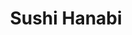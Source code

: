 ---
layout: place
title: "Sushi Hanabi"
permalink: /california/pleasanton/sushi-hanabi.html
stateAbbr: CA
stateName: California
cityName: Pleasanton
place_id: ChIJOW-fVqHpj4ARAgaMRtO5Qu8
photos:
  - name: >-
      places/ChIJOW-fVqHpj4ARAgaMRtO5Qu8/photos/AeeoHcK-EjVusdRrSVii1MBRVkwnjKtJ0vGrzulNKQFL11Sr_DWg2nHZYDMFW72TJ9dD5kJ5qOAkIzeJD7_5-j2yXH9-wzyhejLk0HexNYCrLZilu2x9uKaaQuiM8kstOAZ8kAluug2vQqcf46iRcfH1tla5Xge__tVUniUuVm_xrPSrXA06rCJk-Cns4ZeKkKu99qP6ZcJI2hHVC9mcemheuIgS5DdyHMujM1SE5KW1nuPehZc2O7DBfzx2q2zJd2oIDPYKYdejg1GdwSOmRKW72Z7QEvdRAHZBYiDoEUm2M4MCWw
    widthPx: 4032
    heightPx: 3024
    authorAttributions:
      - displayName: Sushi Hanabi
        uri: https://maps.google.com/maps/contrib/107964362911488187377
        photoUri: >-
          https://lh3.googleusercontent.com/a-/ALV-UjW45IUM-yZ88mS6_jQ1h8J329EfrrpvvBl6NYOziI7XCiNc9f5q=s100-p-k-no-mo
    flagContentUri: >-
      https://www.google.com/local/imagery/report/?cb_client=maps_api_places.places_api&image_key=!1e10!2sAF1QipPVsgsAP-p4GBIgmzIsMhDa8Um2gAe9ES3JSpKe&hl=en-US
    googleMapsUri: >-
      https://www.google.com/maps/place//data=!3m4!1e2!3m2!1sAF1QipPVsgsAP-p4GBIgmzIsMhDa8Um2gAe9ES3JSpKe!2e10!4m2!3m1!1s0x808fe9a1569f6f39:0xef42b9d3468c0602
  - name: >-
      places/ChIJOW-fVqHpj4ARAgaMRtO5Qu8/photos/AeeoHcIo_jdDzCu14555bKOOHBU5ZlpbDhXkIA8LA_IKw3Ty2NqOwR5kffO7r7WXPy6tolI7mwTdte7s2nJ3uSyOdybWmyi1lC4cyr_4-yDs_qTydU7Px2Q1DScS3KqqK84FU4-u0WoWUsbUuMKHLOxnd_ZvKSviyJYzA9S2hHTCHOixiNoQEAU5b6z27a_DaHNGGLy7QR9fAHTa4RgZ5F7p6YcsOx2TCUsLV4BCQNHsll-rJiHSnthbC-UYwHAvQL98pkrmMwM20jJVR6JW5fNRjXCpQO15bTzj0WNrHg416VPHyg
    widthPx: 2048
    heightPx: 1536
    authorAttributions:
      - displayName: Sushi Hanabi
        uri: https://maps.google.com/maps/contrib/107964362911488187377
        photoUri: >-
          https://lh3.googleusercontent.com/a-/ALV-UjW45IUM-yZ88mS6_jQ1h8J329EfrrpvvBl6NYOziI7XCiNc9f5q=s100-p-k-no-mo
    flagContentUri: >-
      https://www.google.com/local/imagery/report/?cb_client=maps_api_places.places_api&image_key=!1e10!2sAF1QipO3bGbOcMMvMwP3lJs7YTaraZ30Vk-yQxSzFz2o&hl=en-US
    googleMapsUri: >-
      https://www.google.com/maps/place//data=!3m4!1e2!3m2!1sAF1QipO3bGbOcMMvMwP3lJs7YTaraZ30Vk-yQxSzFz2o!2e10!4m2!3m1!1s0x808fe9a1569f6f39:0xef42b9d3468c0602
  - name: >-
      places/ChIJOW-fVqHpj4ARAgaMRtO5Qu8/photos/AeeoHcJmM8cnHNU1lCEaVTHJQc-Ks1aG6UE_m_oWROjm0cpdHs9BxD3bTv2Syf-nEEi4qMII4nj-BJMkmUkbpmmcmbWLjbPZ_QPFxF_tz8QiCxwKNyDlsL-olCfQTdfbOH0uSnaQVvK21SeGJjjR35N0jJnhxIQctKN-WbHbwU45LH9klK9zS2vO0SH8KpiTS4dWLqZCvcyWZIl_Ix6BjDESwT3xEA5X50XfKpYCI5GPqWSmzwW375NDyeVN30c4KV_5mMdRAb3646PQgR2X_BsUXvmYWWKQY3EQwXoX0UbRlcD-Japsx0yXc1w69dcaUP_9xZLanbIbDbDIGDC6bbNZ5SAMmYwIaDksjHzSr8PcgBFoLPU1s3zeJUTZmAwYOQ4ODoV8ZcdE96bCRhUX9-Zx-oRY05GCNPSZpn5hHj4PR25tB0-IZVRrZKPl6fR_3nVO
    widthPx: 4000
    heightPx: 1848
    authorAttributions:
      - displayName: Kerry Melchior
        uri: https://maps.google.com/maps/contrib/105408287252902124182
        photoUri: >-
          https://lh3.googleusercontent.com/a-/ALV-UjUJEgad6KX7LVtfHXulYCVCIcFMDnv3ME7ZGDvjEXuVdXfS6aRX2Q=s100-p-k-no-mo
    flagContentUri: >-
      https://www.google.com/local/imagery/report/?cb_client=maps_api_places.places_api&image_key=!1e10!2sCIABIhAGbwPTnAk5L2fbjLgADBuF&hl=en-US
    googleMapsUri: >-
      https://www.google.com/maps/place//data=!3m4!1e2!3m2!1sCIABIhAGbwPTnAk5L2fbjLgADBuF!2e10!4m2!3m1!1s0x808fe9a1569f6f39:0xef42b9d3468c0602
  - name: >-
      places/ChIJOW-fVqHpj4ARAgaMRtO5Qu8/photos/AeeoHcJpaE0Cj2YeR9uGk8Ym5ydNcyeLNgMvD3XmBUsVM4lLXR20vnh44QhLUiNHoCYNUizZQuc8wRNwEs5DFC1w9_bg-rYzm4Td7_07d-J6usZNVp8OEl7dgZO2F5K4qArJ68SZMzFZNH5nZWyWgodqwyZ65RVNCz3pG4qDgNyWGMxbbcCUhBEysrUeLCgnpXLl5EJ2d6ybldUJxO1HpJl6my0nWzd-X5l1XjihbVEy1F63hh-ROZZBN6tzdr20Sj760u4HsN23vDpVAcDZ6RtWvsf7jSddAEkIWJn1ovs7mn0njQq7Ap0EilIddLEMNdKldzVcs5P-1d20ijWsUj6TMGvxDycAWqx5mCFf7Up0vDmHTuVqGWqO9KXJZIA4cR30oZDGU0kg5pWwY0eRylgD3WEOvWr6XaS20jm5svOZdTBuL9w
    widthPx: 2992
    heightPx: 2992
    authorAttributions:
      - displayName: Joy L.
        uri: https://maps.google.com/maps/contrib/104801523479586154851
        photoUri: >-
          https://lh3.googleusercontent.com/a-/ALV-UjVgpExzLpqqDMms60L8EGv_PdTDh9K4JXGtAA3hYkqOr0k08k_zuw=s100-p-k-no-mo
    flagContentUri: >-
      https://www.google.com/local/imagery/report/?cb_client=maps_api_places.places_api&image_key=!1e10!2sCIHM0ogKEICAgIDrzd3s_QE&hl=en-US
    googleMapsUri: >-
      https://www.google.com/maps/place//data=!3m4!1e2!3m2!1sCIHM0ogKEICAgIDrzd3s_QE!2e10!4m2!3m1!1s0x808fe9a1569f6f39:0xef42b9d3468c0602
  - name: >-
      places/ChIJOW-fVqHpj4ARAgaMRtO5Qu8/photos/AeeoHcJC_lPWJ1BrLntpAnMWPwrQMT_3jgx-u1xi4Iro3T_RSbZeZGcb_DDPYAqemt9XH6utsz7Ac16_t-ui5jxE09mjDWEMPxm-sk1Yrkjt7wBYTpOrChMXuRGfSTAyaFR6fVTut78k-dyPGp8Vgb3kJMaRL79sHqt3wEAkhDwi-V5laBQO3jcnRl_nVIrNIDvXM33cgukbB5YebYmpq0qSywfozNYl_9QySedisPxxheKM1IP0wEJl6iqav35BI7vwBJbUs1YOs_opTNEl03Ws0-2ncO5ASkD9nYqdd0fb_e16MrcqqrDtdVAyRS6kZXB1CwDLXQl1M7cZ1U5JKJqOJk7fIEhqtN3P40kGZTlRI7wJtT9ib9_ssSiwVzjEiaRuDw6MXCFlIEH9iTqeXItcIViVcbsghhnciTeS8JFBRxXJDoArtmtUIWj_SU1jLm_Y
    widthPx: 4000
    heightPx: 1848
    authorAttributions:
      - displayName: Kerry Melchior
        uri: https://maps.google.com/maps/contrib/105408287252902124182
        photoUri: >-
          https://lh3.googleusercontent.com/a-/ALV-UjUJEgad6KX7LVtfHXulYCVCIcFMDnv3ME7ZGDvjEXuVdXfS6aRX2Q=s100-p-k-no-mo
    flagContentUri: >-
      https://www.google.com/local/imagery/report/?cb_client=maps_api_places.places_api&image_key=!1e10!2sCIABIhAGbwPTnAk5L2fbjLkABt-M&hl=en-US
    googleMapsUri: >-
      https://www.google.com/maps/place//data=!3m4!1e2!3m2!1sCIABIhAGbwPTnAk5L2fbjLkABt-M!2e10!4m2!3m1!1s0x808fe9a1569f6f39:0xef42b9d3468c0602
  - name: >-
      places/ChIJOW-fVqHpj4ARAgaMRtO5Qu8/photos/AeeoHcIwm8a6jgESaRnsqUaF8nJ7RmXr5td_4nISzSZOBji6XXKXnNhAmeUH9HuqxlouaVFiODq4OaB_Sl2vxwzrXPxHLtg1wGMObwL_Hi26nh_Uvpsvn6W9EV52yDX1twoOafc33A212SAIYWFaR-ppreGTQsfZrWf4F0ryp9hJqHDa4j3rROVqcXUP6JcL369Sjb36aZgtJqmUIcebPdntgSWpr49ib0MY6WYTyR5Z1EmxH0i899P-F85vr2Ny8_ljbdV1ImF1RQTVnyKpevuWvBl3pIRQ0IibNYb64C1qAjJqmhWV5tgsvS4Ugw81aDhAITAcvayGIKHg1tSTEMsGnebEB7m_Fs5QPglR1LupREIiyP7rAUjBkf9JJc2Z93wn-ap-2xTGa_Do2sOWXTFGw3OX2B-jSJeM9eVeKuMm2ENM9g
    widthPx: 4000
    heightPx: 3000
    authorAttributions:
      - displayName: Simon Wong
        uri: https://maps.google.com/maps/contrib/103676224509172535180
        photoUri: >-
          https://lh3.googleusercontent.com/a-/ALV-UjVEMhY19CubAuV4PQCBWkLFOTXS78PJBZzxQ2R_SnIn8TMRMVi_=s100-p-k-no-mo
    flagContentUri: >-
      https://www.google.com/local/imagery/report/?cb_client=maps_api_places.places_api&image_key=!1e10!2sCIHM0ogKEICAgIDb77T5QA&hl=en-US
    googleMapsUri: >-
      https://www.google.com/maps/place//data=!3m4!1e2!3m2!1sCIHM0ogKEICAgIDb77T5QA!2e10!4m2!3m1!1s0x808fe9a1569f6f39:0xef42b9d3468c0602
  - name: >-
      places/ChIJOW-fVqHpj4ARAgaMRtO5Qu8/photos/AeeoHcK-QZgm6RgjebHezAFcoK6u7_gOypV5OXC81bYTt6v83akUOZ3aXZwHpHvt6v76e7cY5YZpIZ009D3OpR99eQa8_owPXbeIGj3y0DU-8745Tkhv4pwDZbO4cdOY1HLFLita8CSuR-M1APUgK6sbYw66OzFpwzO6QG9PERnGPL5LhtZe_OyXyT8BfYVE7jQ4rLr16KXL5ghyiQ5Oa-Gt01tMVqgD2aiMLBYDRyaKX9a_JGLiSE9pmNzY0nMFt7UpzR3x6fsGZ53fV-SY3vjdN2OCNWng7R8dcIrWYfsXrYdeVw
    widthPx: 4032
    heightPx: 3024
    authorAttributions:
      - displayName: Sushi Hanabi
        uri: https://maps.google.com/maps/contrib/107964362911488187377
        photoUri: >-
          https://lh3.googleusercontent.com/a-/ALV-UjW45IUM-yZ88mS6_jQ1h8J329EfrrpvvBl6NYOziI7XCiNc9f5q=s100-p-k-no-mo
    flagContentUri: >-
      https://www.google.com/local/imagery/report/?cb_client=maps_api_places.places_api&image_key=!1e10!2sAF1QipM0KNeqjoPZcJYOvL4qaZgQcc7sKt_DJwmyRhB5&hl=en-US
    googleMapsUri: >-
      https://www.google.com/maps/place//data=!3m4!1e2!3m2!1sAF1QipM0KNeqjoPZcJYOvL4qaZgQcc7sKt_DJwmyRhB5!2e10!4m2!3m1!1s0x808fe9a1569f6f39:0xef42b9d3468c0602
  - name: >-
      places/ChIJOW-fVqHpj4ARAgaMRtO5Qu8/photos/AeeoHcJj5cSwMcxIlosSU4vb7tgU5RaVMGQ5jLp1JjSfQfllQMXc7ZstOPGrjH2HB4KbhTJWC3hDsBpUOQH1nOVm-AK1KdE95I9a7MTiiZVrcTWiAqmNhC41xLm3UiVubWWHXqI9E1VjdeV126fjZM6vwxMQfOJwhONB2aobNSKUrqInmeRkKLKN9RsaptKLgph-5QFFah9tbg8dDvUjhld_4QsTWpOPsk8epb82fJrGnkvX2BTyQIRCOMBeI6v9tFbaEEmeJayZJcU_gKqLf8in8xudncN_NXy2V7HxBOtgf-VdS-Eik9U1WRn2c0UR6a8hjPH6AmUEn8BR-jA9y5KVAIryyidkVIM1HdQEb0juj0LNPjGYEt1lobAfh_OMRa3nYdJOgp1E2PDERiTX-9F3L9oyrTxteu45KutoyhhrXZvNy7Au
    widthPx: 4080
    heightPx: 3072
    authorAttributions:
      - displayName: Boris Shpitser
        uri: https://maps.google.com/maps/contrib/102879075692538691524
        photoUri: >-
          https://lh3.googleusercontent.com/a-/ALV-UjVT_piijbyKkNUIGIHkFQ3Sz_I0rxRD8w6l2w4l7yUPMOjy9F05vg=s100-p-k-no-mo
    flagContentUri: >-
      https://www.google.com/local/imagery/report/?cb_client=maps_api_places.places_api&image_key=!1e10!2sCIHM0ogKEICAgICN_sO3mwE&hl=en-US
    googleMapsUri: >-
      https://www.google.com/maps/place//data=!3m4!1e2!3m2!1sCIHM0ogKEICAgICN_sO3mwE!2e10!4m2!3m1!1s0x808fe9a1569f6f39:0xef42b9d3468c0602
  - name: >-
      places/ChIJOW-fVqHpj4ARAgaMRtO5Qu8/photos/AeeoHcKTfadE5k0zWNJLDMNo6MeZ5OVMp2y9h684iHys4S5zKApGnjnP47NyUvJK0vJqPtvL1RTBXNYbFsw-ZkhA7jmioPRfANipR4_hcUr6fyY-_DgdCokSDDrf1Yg2Sqe9wcmpvpeqz4OUTcYPPcxm-qxk1LlYQpejLofZdgIMw-CrjOL8VyVfA6-nxYM6tc7Z1lDdBZsdLPhY1oWcpfy92ir3iV8vBB2bmc5EYW-rJCsgVm4JhZTkEwhcxXriKTWutCpjghSy38d_7syHG5S7ARow7IctsBXF46B5hG4qBxRr8xN2ve2RoSzxPqXTJBufXYQpt-ULoHoVmIWoE6cj7v7H7GmvM_plpDc1nanxLCigrsHRPJpNA2vqLiYOp_ddlJQgxM0qeI18DYjmXRfZTZ-tarDmWmzrYgUVQsvELpe9I_w
    widthPx: 4800
    heightPx: 2700
    authorAttributions:
      - displayName: Judith X
        uri: https://maps.google.com/maps/contrib/111202105758040335230
        photoUri: >-
          https://lh3.googleusercontent.com/a-/ALV-UjV3N3RGz0RPGqVAc_ati7vLEpktFu0Eh0EsBs14V-v_jHGRkOv5zg=s100-p-k-no-mo
    flagContentUri: >-
      https://www.google.com/local/imagery/report/?cb_client=maps_api_places.places_api&image_key=!1e10!2sCIHM0ogKEICAgICtxOTG4gE&hl=en-US
    googleMapsUri: >-
      https://www.google.com/maps/place//data=!3m4!1e2!3m2!1sCIHM0ogKEICAgICtxOTG4gE!2e10!4m2!3m1!1s0x808fe9a1569f6f39:0xef42b9d3468c0602
  - name: >-
      places/ChIJOW-fVqHpj4ARAgaMRtO5Qu8/photos/AeeoHcK1p5NPZQwLzEqm9cLdt9FpJI8gKBt4AdSeUh5PG5jmeCcj7pb4yYaUy2VTM1ncBD-B7zxqXa_aKj9ezBr5Mqryfq1MiHXAcdogE0eqFqxG4WFMlvACP2RVXSSyVcHkMm6LI9k8bPzsheILad01HylTgjE69JlcBJCKUyOrf4tUzznXZ9ZFzfgoFjPlR4E7IKQW0VfZ6Gt58uaSIXP5ec2ZPQVN__MGKv-3qimyPSzzhc5at-K1wSzjG4bdSo3DYFXJDZcm_co9pd8PHMnvtx7k2efT9rx65cxN5Rgog430qNEr05J9oO8_uPapfPzHPBky5FBcR1Rvp4GvKEzhyZlHuu7QRcpEoQMdGrGwwQBLIC-M97JcXTVSv_tU7juvqtIPCp7sP52UQwis1_R3GtfmjdMmbBqXWwjQucx3h40L8g
    widthPx: 3024
    heightPx: 3309
    authorAttributions:
      - displayName: Aydin Ermolaev
        uri: https://maps.google.com/maps/contrib/107222616889160185493
        photoUri: >-
          https://lh3.googleusercontent.com/a-/ALV-UjUrIDbiUS_76v5xBBSWPu5H2MP_BXgYGdYbZ5Aw7_oZzXZMDA8pYg=s100-p-k-no-mo
    flagContentUri: >-
      https://www.google.com/local/imagery/report/?cb_client=maps_api_places.places_api&image_key=!1e10!2sCIHM0ogKEICAgICJg_LqXg&hl=en-US
    googleMapsUri: >-
      https://www.google.com/maps/place//data=!3m4!1e2!3m2!1sCIHM0ogKEICAgICJg_LqXg!2e10!4m2!3m1!1s0x808fe9a1569f6f39:0xef42b9d3468c0602
address: 'Sushi hanabi, 927 Main St #A, Pleasanton, CA 94566, USA'
street: 'Sushi hanabi, 927 Main St #A'
city: Pleasanton
state: CA
zip: '94566'
country: USA
neighborhood: null
latitude: '37.665976'
longitude: '-121.873894'
accessibility_options:
  wheelchairAccessibleParking: true
  wheelchairAccessibleEntrance: true
  wheelchairAccessibleRestroom: true
  wheelchairAccessibleSeating: true
business_status: OPERATIONAL
name: Sushi Hanabi
google_maps_links:
  directionsUri: >-
    https://www.google.com/maps/dir//''/data=!4m7!4m6!1m1!4e2!1m2!1m1!1s0x808fe9a1569f6f39:0xef42b9d3468c0602!3e0
  placeUri: https://maps.google.com/?cid=17240546640600499714
  writeAReviewUri: >-
    https://www.google.com/maps/place//data=!4m3!3m2!1s0x808fe9a1569f6f39:0xef42b9d3468c0602!12e1
  reviewsUri: >-
    https://www.google.com/maps/place//data=!4m4!3m3!1s0x808fe9a1569f6f39:0xef42b9d3468c0602!9m1!1b1
  photosUri: >-
    https://www.google.com/maps/place//data=!4m3!3m2!1s0x808fe9a1569f6f39:0xef42b9d3468c0602!10e5
primary_type: Sushi Restaurant
opening_hours:
  regular: null
  current: null
secondary_opening_hours:
  regular:
    weekdayDescriptions: null
    type: null
  current:
    weekdayDescriptions: null
    type: null
phone: null
price_level: null
price_range: null
rating: null
rating_count: 0
website: null
description: null
reviews: null
parking_options: null
payment_options: null
allow_dogs: null
curbside_pickup: null
delivery: null
dine_in: null
good_for_children: null
good_for_groups: null
good_for_sports: null
live_music: null
menu_for_children: null
outdoor_seating: null
reservable: null
restroom: null
serves_beer: null
serves_breakfast: null
serves_brunch: null
serves_cocktails: null
serves_coffee: null
serves_dinner: null
serves_dessert: null
serves_lunch: null
serves_vegetarian_food: null
serves_wine: null
takeout: null

---